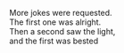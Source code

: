 More jokes were requested.  
The first one was alright.  
Then a second saw the light,  
and the first was bested